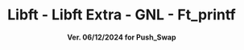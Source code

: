 <a name="readme-top"></a>
<div align="center">
<h1>Libft - Libft Extra - GNL - Ft_printf</h1>
<p><strong>Ver. 06/12/2024 for Push_Swap</strong></a></p>
</br>
</div>
